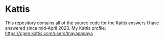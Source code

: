 # Kattis
This repository contains all of the source code for the Kattis answers I have answered since mid-April 2020. 
My Kattis profile: https://open.kattis.com/users/mayapapaya
